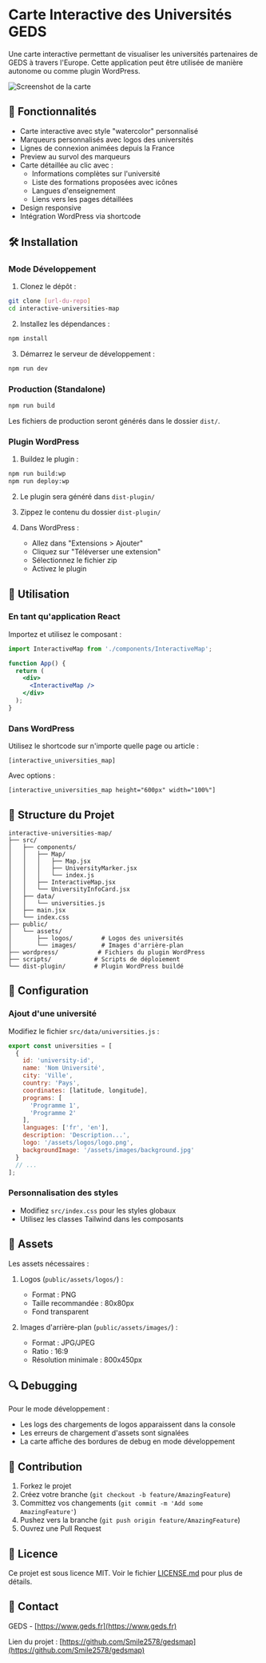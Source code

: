 # Carte Interactive des Universités GEDS

Une carte interactive permettant de visualiser les universités partenaires de GEDS à travers l'Europe. Cette application peut être utilisée de manière autonome ou comme plugin WordPress.

![Screenshot de la carte](screenshot.png)

## 🌟 Fonctionnalités

- Carte interactive avec style "watercolor" personnalisé
- Marqueurs personnalisés avec logos des universités
- Lignes de connexion animées depuis la France
- Preview au survol des marqueurs
- Carte détaillée au clic avec :
  - Informations complètes sur l'université
  - Liste des formations proposées avec icônes
  - Langues d'enseignement
  - Liens vers les pages détaillées
- Design responsive
- Intégration WordPress via shortcode

## 🛠️ Installation

### Mode Développement

1. Clonez le dépôt :
```bash
git clone [url-du-repo]
cd interactive-universities-map
```

2. Installez les dépendances :
```bash
npm install
```

3. Démarrez le serveur de développement :
```bash
npm run dev
```

### Production (Standalone)

```bash
npm run build
```

Les fichiers de production seront générés dans le dossier `dist/`.

### Plugin WordPress

1. Buildez le plugin :
```bash
npm run build:wp
npm run deploy:wp
```

2. Le plugin sera généré dans `dist-plugin/`

3. Zippez le contenu du dossier `dist-plugin/`

4. Dans WordPress :
   - Allez dans "Extensions > Ajouter"
   - Cliquez sur "Téléverser une extension"
   - Sélectionnez le fichier zip
   - Activez le plugin

## 🎯 Utilisation

### En tant qu'application React

Importez et utilisez le composant :

```jsx
import InteractiveMap from './components/InteractiveMap';

function App() {
  return (
    <div>
      <InteractiveMap />
    </div>
  );
}
```

### Dans WordPress

Utilisez le shortcode sur n'importe quelle page ou article :

```
[interactive_universities_map]
```

Avec options :
```
[interactive_universities_map height="600px" width="100%"]
```

## 📁 Structure du Projet

```
interactive-universities-map/
├── src/
│   ├── components/
│   │   ├── Map/
│   │   │   ├── Map.jsx
│   │   │   ├── UniversityMarker.jsx
│   │   │   └── index.js
│   │   ├── InteractiveMap.jsx
│   │   └── UniversityInfoCard.jsx
│   ├── data/
│   │   └── universities.js
│   ├── main.jsx
│   └── index.css
├── public/
│   └── assets/
│       ├── logos/        # Logos des universités
│       └── images/       # Images d'arrière-plan
├── wordpress/           # Fichiers du plugin WordPress
├── scripts/            # Scripts de déploiement
└── dist-plugin/        # Plugin WordPress buildé
```

## 🔧 Configuration

### Ajout d'une université

Modifiez le fichier `src/data/universities.js` :

```javascript
export const universities = [
  {
    id: 'university-id',
    name: 'Nom Université',
    city: 'Ville',
    country: 'Pays',
    coordinates: [latitude, longitude],
    programs: [
      'Programme 1',
      'Programme 2'
    ],
    languages: ['fr', 'en'],
    description: 'Description...',
    logo: '/assets/logos/logo.png',
    backgroundImage: '/assets/images/background.jpg'
  }
  // ...
];
```

### Personnalisation des styles

- Modifiez `src/index.css` pour les styles globaux
- Utilisez les classes Tailwind dans les composants

## 🎨 Assets

Les assets nécessaires :

1. Logos (`public/assets/logos/`) :
   - Format : PNG
   - Taille recommandée : 80x80px
   - Fond transparent

2. Images d'arrière-plan (`public/assets/images/`) :
   - Format : JPG/JPEG
   - Ratio : 16:9
   - Résolution minimale : 800x450px

## 🔍 Debugging

Pour le mode développement :
- Les logs des chargements de logos apparaissent dans la console
- Les erreurs de chargement d'assets sont signalées
- La carte affiche des bordures de debug en mode développement

## 🤝 Contribution

1. Forkez le projet
2. Créez votre branche (`git checkout -b feature/AmazingFeature`)
3. Committez vos changements (`git commit -m 'Add some AmazingFeature'`)
4. Pushez vers la branche (`git push origin feature/AmazingFeature`)
5. Ouvrez une Pull Request

## 📜 Licence

Ce projet est sous licence MIT. Voir le fichier [LICENSE.md](LICENSE.md) pour plus de détails.

## 📧 Contact

GEDS - [https://www.geds.fr](https://www.geds.fr)

Lien du projet : [https://github.com/Smile2578/gedsmap](https://github.com/Smile2578/gedsmap)